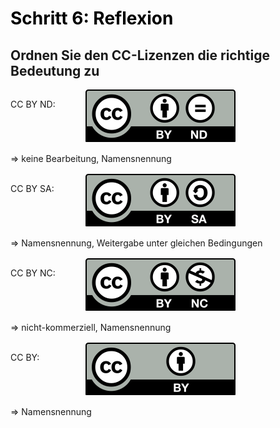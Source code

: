 <h1 style="color:#000000">Schritt 6: Reflexion</h1>
<link rel="stylesheet" href="https://cdnjs.cloudflare.com/ajax/libs/font-awesome/4.7.0/css/font-awesome.min.css">

<h2>Ordnen Sie den CC-Lizenzen die richtige Bedeutung zu</h2>

<div class="dragdropContainer">
	<p style="float:left;line-height:20px;vertical-align:middle;width:120px;display:inline-block;">CC BY ND: </p>
	<div class="dropzone"><img id="drag1" src="images/creative-commons_cc-by-nd.svg" draggable="true"></div>
	<div class="dropzone"></div>
	<p style="float:left;line-height:20px;vertical-align:middle;display:inline-block;">=> keine Bearbeitung, Namensnennung</p>
</div>
<br style="clear:both;">
<div class="dragdropContainer">
	<p style="float:left;line-height:20px;vertical-align:middle;width:120px;">CC BY SA: </p>
	<div class="dropzone">
		<img id="drag2" src="images/creative-commons_cc-by-sa.svg" draggable="true">
	</div>
	<div class="dropzone" style="margin-right:40px;">
	</div>
	<p style="float:left;line-height:20px;vertical-align:middle;">=> Namensnennung, Weitergabe unter gleichen Bedingungen</p>
</div>
<br style="clear:both;">
<div class="dragdropContainer">
	<p style="float:left;line-height:20px;vertical-align:middle;width:120px;">CC BY NC: </p>
	<div class="dropzone">
		<img id="drag3" src="images/creative-commons_cc-by-nc.svg" draggable="true">
	</div>
	<div class="dropzone">
	</div>
	<p style="float:left;line-height:20px;vertical-align:middle;">=> nicht-kommerziell, Namensnennung</p>
</div>
<br style="clear:both;">
<div class="dragdropContainer">
	<p style="float:left;line-height:20px;vertical-align:middle;width:120px;">CC BY: </p>
	<div class="dropzone">
		<img id="drag4" src="images/creative-commons_cc-by.svg" draggable="true">
	</div>
	<div class="dropzone">
	</div>
	<p style="float:left;line-height:20px;vertical-align:middle;">=> Namensnennung</p>
</div>
<br style="clear:both">

<script>
function ziehen(ev) {
	ev.dataTransfer.setData('text', ev.target.id);
}
function ablegenErlauben(ev) {
	ev.preventDefault();
}
function ablegen(ev) {
	ev.preventDefault();
	var data = ev.dataTransfer.getData('text');
	var target = ev.target;
	while (" " + target.className + " ".indexOf(" dropzone ") == -1) {
	    target = target.parentNode;
	}
	target.appendChild(document.getElementById(data));
}
window.addEventListener("load", function () {
	var elms = document.querySelectorAll(".dropzone");
	for (var i = 0; i < elms.length; i++) {
		var dropzone = elms[i];
		dropzone.addEventListener("drop", ablegen);
		dropzone.addEventListener("dragover", ablegenErlauben);
	};
	elms = document.querySelectorAll("[draggable=true]")
	for (var i = 0; i < elms.length; i++) {
		var draggable = elms[i];
		draggable.addEventListener("dragstart", ziehen);
	};
});
</script>
